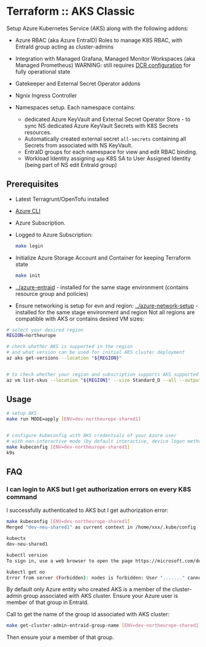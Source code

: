 # Terraform :: AKS Classic

Setup Azure Kubernetes Service (AKS) along with the following addons:

* Azure RBAC (aka Azure EntraID) Roles to manage K8S RBAC, with EntraId group acting as cluster-admins

* Integration with Managed Grafana, Managed Monitor Workspaces (aka Managed Prometheus)
  WARNING: still requires [DCR configuration](https://techcommunity.microsoft.com/blog/azureinfrastructureblog/how-to-set-up-data-collection-rules-dcr-for-azure-kubernetes-service-aks/4411415) for fully operational state

* Gatekeeper and External Secret Operator addons

* Ngnix Ingress Controller

* Namespaces setup. Each namespace contains:
  * dedicated Azure KeyVault and External Secret Operator Store - to sync NS dedicated Azure KeyVault Secrets with K8S Secrets resources.
  * Automatically created external secret `all-secrets` containing all Secrets from associated with NS KeyVault.
  * EntraID groups for each namespace for view and edit RBAC binding.
  * Workload Identity assigning `app` K8S SA to User Assigned Identity (being part of NS edit EntraId group)

## Prerequisites

* Latest Terragrunt/OpenTofu installed

* [Azure CLI](https://learn.microsoft.com/en-us/cli/azure/install-azure-cli-linux?pivots=apt)

* Azure Subscription.

* Logged to Azure Subscription:

  ```bash
  make login
  ```

* Initialize Azure Storage Account and Container for keeping Terraform state

  ```bash
  make init
  ```

* [../azure-entraid](../azure-entraid) - installed for the same stage environment (contains resource group and policies)

* Ensure networking is setup for evn and region: [../azure-network-setup](../azure-network-setup) - installed for the same stage environment and region
Not all regions are compatible with AKS or contains desired VM sizes:

```bash
# select your desired region
REGION=northeurope

# check whether AKS is supported in the region
# and what version can be used for initial AKS cluster deployment
az aks get-versions --location "${REGION}"


# to check whether your region and subscription supports AKS supported VM sizes with EphemeralOS disk
az vm list-skus --location "${REGION}" --size Standard_D --all --output table
```

## Usage

```bash
# setup AKS
make run MODE=apply [ENV=dev-northeurope-shared1]


# configure kubeconfig with AKS credentials of your Azure user
# with non-interactive mode (by default interactive, device logon method is used)
make kubeconfig [ENV=dev-northeurope-shared1]
k9s


```

## FAQ

### I can login to AKS but I get authorization errors on every K8S command

I successfully authenticated to AKS but I get authorization error:

```bash
make kubeconfig [ENV=dev-northeurope-shared1]
Merged "dev-neu-shared1" as current context in /home/xxx/.kube/config

kubectx
dev-neu-shared1

kubectl version
To sign in, use a web browser to open the page https://microsoft.com/devicelogin and enter the code XXXXXX to authenticate.

kubectl get no
Error from server (Forbidden): nodes is forbidden: User "......." cannot list resource "nodes" in API group "" at the cluster scope: User does not have access to the resource in Azure. Update role assignment to allow access.
```

By default only Azure entity who created AKS is a member of the cluster-admin group associated with AKS cluster.
Ensure your Azure user is member of that group in EntraId.

Call to get the name of the group id associated with AKS cluster:

```bash
make get-cluster-admin-entraid-group-name [ENV=dev-northeurope-shared1]
```

Then ensure your a member of that group.
